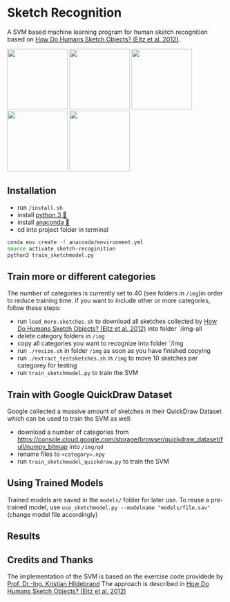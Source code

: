 # Sketch Recognition

A SVM based machine learning program for human sketch recognition based on [How Do Humans Sketch Objects? (Eitz et al. 2012)](http://cybertron.cg.tu-berlin.de/eitz/projects/classifysketch/).

<span> <img src="https://media.giphy.com/media/xThtaiAAht03JkRjFe/giphy.gif" width="140"> <img src="https://media.giphy.com/media/26DN1nteDhIcwwGOY/giphy.gif" width="140">   <img src="https://media.giphy.com/media/l1KcQRJkG8JGphV0k/giphy.gif" width="140"> <img src="https://media.giphy.com/media/xThta1euv6mW2uBFmg/giphy.gif" width="140"> <img src="https://media.giphy.com/media/xThtaoqt6cwyAVnUdy/giphy.gif" width="140">   </span>

## Installation

- run `/install.sh`
- install [python 3 :snake:](https://www.python.org/downloads/)
- install [anaconda :snake:](https://conda.io/docs/user-guide/install/index.html)
- cd into project folder in terminal
```bash
conda env create -f anaconda/environment.yml
source activate sketch-recoginition
python3 train_sketchmodel.py
```

## Train more or different categories

The number of categories is currently set to 40 (see folders in `/img`)in order to reduce training time. if you want to include other or more categories, follow these steps: 

- run `load_more.sketches.sh` to download all sketches collected by [How Do Humans Sketch Objects? (Eitz et al. 2012)](http://cybertron.cg.tu-berlin.de/eitz/projects/classifysketch/) into folder `/img-all
- delete category folders in `/img`
- copy all categories you want to recognize into folder `/img
- run `./resize.sh` in folder `/img` as soon as you have finished copying
- run `./extract_testsketches.sh` in `/img` to move 10 sketches per categorey for testing
- run `train_sketchmodel.py` to train the SVM

## Train with Google QuickDraw Dataset

Google collected a massive amount of sketches in their QuickDraw Dataset which can be used to train the SVM as well:

- download a number of categories from https://console.cloud.google.com/storage/browser/quickdraw_dataset/full/numpy_bitmap into `/img/qd`
- rename files to `<category>.npy`
- run `train_sketchmodel_quickdraw.py` to train the SVM

## Using Trained Models

Trained models are saved in the `models/` folder for later use.
To reuse a pre-trained model, use `use_sketchmodel.py --modelname "models/file.sav"` (change model file accordingly)

## Results



## Credits and Thanks

The implementation of the SVM is based on the exercise code providede by [Prof. Dr.-Ing. Kristian Hildebrand](http://hildebrand.beuth-hochschule.de/#/)
The approach is described in [How Do Humans Sketch Objects? (Eitz et al. 2012)](http://cybertron.cg.tu-berlin.de/eitz/projects/classifysketch/)